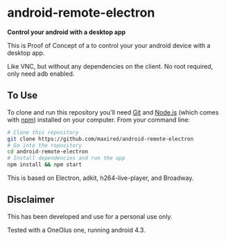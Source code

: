 # android-remote-electron

**Control your android with a desktop app**

This is Proof of Concept of a to control your your android device with a desktop app.

Like VNC, but without any dependencies on the client.
No root required, only need adb enabled.

## To Use

To clone and run this repository you'll need [Git](https://git-scm.com) and [Node.js](https://nodejs.org/en/download/) (which comes with [npm](http://npmjs.com)) installed on your computer. From your command line:

```bash
# Clone this repository
git clone https://github.com/maxired/android-remote-electron
# Go into the repository
cd android-remote-electron
# Install dependencies and run the app
npm install && npm start
```

This is based on Electron, adkit, h264-live-player, and Broadway.

## Disclaimer

This has been developed and use for a personal use only.

Tested with a OneOlus one, running android 4.3.
